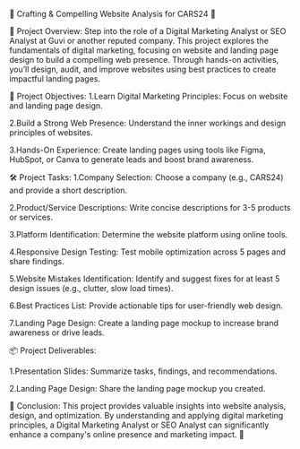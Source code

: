 🚗 Crafting & Compelling Website Analysis for CARS24 🚀

📄 Project Overview:
Step into the role of a Digital Marketing Analyst or SEO Analyst at Guvi or another reputed company. This project explores the fundamentals of digital marketing, focusing on website and landing page design to build a compelling web presence. Through hands-on activities, you’ll design, audit, and improve websites using best practices to create impactful landing pages.

🎯 Project Objectives:
1.Learn Digital Marketing Principles: Focus on website and landing page design.

2.Build a Strong Web Presence: Understand the inner workings and design principles of websites.

3.Hands-On Experience: Create landing pages using tools like Figma, HubSpot, or Canva to generate leads and boost brand awareness.

🛠️ Project Tasks:
1.Company Selection: Choose a company (e.g., CARS24) and provide a short description.

2.Product/Service Descriptions: Write concise descriptions for 3-5 products or services.

3.Platform Identification: Determine the website platform using online tools.

4.Responsive Design Testing: Test mobile optimization across 5 pages and share findings.

5.Website Mistakes Identification: Identify and suggest fixes for at least 5 design issues (e.g., clutter, slow load times).

6.Best Practices List: Provide actionable tips for user-friendly web design.

7.Landing Page Design: Create a landing page mockup to increase brand awareness or drive leads.

📦 Project Deliverables:

1.Presentation Slides: Summarize tasks, findings, and recommendations.

2.Landing Page Design: Share the landing page mockup you created.

🏁 Conclusion:
This project provides valuable insights into website analysis, design, and optimization. By understanding and applying digital marketing principles, a Digital Marketing Analyst or SEO Analyst can significantly enhance a company's online presence and marketing impact. 🚀
